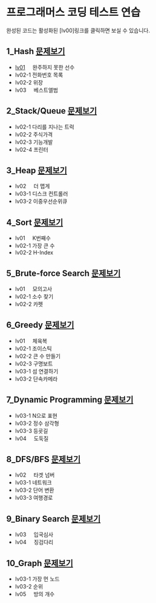 # 프로그래머스 코딩 테스트 연습

완성된 코드는 활성화된 [lv00]링크를 클릭하면 보실 수 있습니다.


## 1_Hash [문제보기](https://programmers.co.kr/learn/courses/30/parts/12077)
- [lv01](https://github.com/euiminnn/Python/blob/master/programmers/1_Hash/lv01.py)&nbsp;&nbsp;&nbsp;&nbsp; 완주하지 못한 선수
- lv02-1 전화번호 목록
- lv02-2 위장
- lv03&nbsp;&nbsp;&nbsp;&nbsp; 베스트앨범

## 2_Stack/Queue [문제보기](https://programmers.co.kr/learn/courses/30/parts/12081)
- lv02-1 다리를 지나는 트럭
- lv02-2 주식가격
- lv02-3 기능개발
- lv02-4 프린터

## 3_Heap [문제보기](https://programmers.co.kr/learn/courses/30/parts/12117)
- lv02&nbsp;&nbsp;&nbsp;&nbsp; 더 맵게
- lv03-1 디스크 컨트롤러
- lv03-2 이중우선순위큐

## 4_Sort [문제보기](https://programmers.co.kr/learn/courses/30/parts/12198)
- lv01&nbsp;&nbsp;&nbsp;&nbsp; K번째수
- lv02-1 가장 큰 수
- lv02-2 H-Index

## 5_Brute-force Search [문제보기](https://programmers.co.kr/learn/courses/30/parts/12230)
- lv01&nbsp;&nbsp;&nbsp;&nbsp; 모의고사
- lv02-1 소수 찾기
- lv02-2 카펫

## 6_Greedy [문제보기](https://programmers.co.kr/learn/courses/30/parts/12244)
- lv01&nbsp;&nbsp;&nbsp;&nbsp; 체육복
- lv02-1 조이스틱
- lv02-2 큰 수 만들기
- lv02-3 구명보트
- lv03-1 섬 연결하기
- lv03-2 단속카메라

## 7_Dynamic Programming [문제보기](https://programmers.co.kr/learn/courses/30/parts/12263)
- lv03-1 N으로 표현
- lv03-2 정수 삼각형
- lv03-3 등굣길
- lv04&nbsp;&nbsp;&nbsp;&nbsp; 도둑질

## 8_DFS/BFS [문제보기](https://programmers.co.kr/learn/courses/30/parts/12421)
- lv02&nbsp;&nbsp;&nbsp;&nbsp; 타겟 넘버
- lv03-1 네트워크
- lv03-2 단어 변환
- lv03-3 여행경로

## 9_Binary Search [문제보기](https://programmers.co.kr/learn/courses/30/parts/12486)
- lv03&nbsp;&nbsp;&nbsp;&nbsp; 입국심사
- lv04&nbsp;&nbsp;&nbsp;&nbsp; 징검다리

## 10_Graph [문제보기](https://programmers.co.kr/learn/courses/30/parts/14393)
- lv03-1 가장 먼 노드
- lv03-2 순위
- lv05&nbsp;&nbsp;&nbsp;&nbsp; 방의 개수
